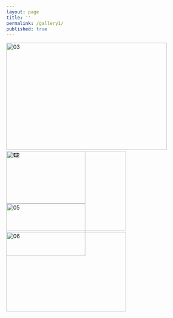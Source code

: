 ```yaml
---
layout: page
title: ''
permalink: /gallery1/
published: true
---
```


<div class="tiled-gallery type-rectangular" data-original-width="1200" data-carousel-extra="{&quot;blog_id&quot;:1,&quot;permalink&quot;:&quot;https://www.burnmagazine.org/essays/2021/07/jelly-beans-for-breakfast-jenny-crawford/&quot;,&quot;likes_blog_id&quot;:27836564}" itemscope="" itemtype="http://schema.org/ImageGallery"> <div class="gallery-row" style="width: 639px; height: 285px;" data-original-width="1200" data-original-height="535"> <div class="gallery-group images-1" style="width: 427px; height: 285px;" data-original-width="801" data-original-height="535"> <div class="tiled-gallery-item tiled-gallery-item-large" itemprop="associatedMedia" itemscope="" itemtype="http://schema.org/ImageObject"> <a href="https://www.burnmagazine.org/essays/2021/07/jelly-beans-for-breakfast-jenny-crawford/attachment/03-9/" border="0" itemprop="url"> <meta itemprop="width" content="797"> <meta itemprop="height" content="531"> <img data-attachment-id="72430" data-orig-file="https://www.burnmagazine.org/wp-content/uploads/2021/07/03.jpg" data-orig-size="1080,720" data-comments-opened="1" data-image-meta="{&quot;aperture&quot;:&quot;0&quot;,&quot;credit&quot;:&quot;&quot;,&quot;camera&quot;:&quot;&quot;,&quot;caption&quot;:&quot;&quot;,&quot;created_timestamp&quot;:&quot;1612560533&quot;,&quot;copyright&quot;:&quot;&quot;,&quot;focal_length&quot;:&quot;0&quot;,&quot;iso&quot;:&quot;0&quot;,&quot;shutter_speed&quot;:&quot;0&quot;,&quot;title&quot;:&quot;&quot;,&quot;orientation&quot;:&quot;0&quot;}" data-image-title="03" data-image-description="" data-medium-file="https://i0.wp.com/www.burnmagazine.org/wp-content/uploads/2021/07/03.jpg?fit=800%2C533&amp;ssl=1" data-large-file="https://i0.wp.com/www.burnmagazine.org/wp-content/uploads/2021/07/03.jpg?fit=1024%2C683&amp;ssl=1" src="https://i0.wp.com/www.burnmagazine.org/wp-content/uploads/2021/07/03.jpg?w=797&amp;h=531&amp;ssl=1" width="797" height="531" data-original-width="797" data-original-height="531" itemprop="http://schema.org/image" title="03" alt="03" style="width: 423px; height: 281px;"> </a> </div> </div> <!-- close group --> <div class="gallery-group images-2" style="width: 212px; height: 285px;" data-original-width="399" data-original-height="535"> <div class="tiled-gallery-item tiled-gallery-item-large" itemprop="associatedMedia" itemscope="" itemtype="http://schema.org/ImageObject"> <a href="https://www.burnmagazine.org/essays/2021/07/jelly-beans-for-breakfast-jenny-crawford/attachment/02-9/" border="0" itemprop="url"> <meta itemprop="width" content="395"> <meta itemprop="height" content="264"> <img data-attachment-id="72431" data-orig-file="https://www.burnmagazine.org/wp-content/uploads/2021/07/02.jpg" data-orig-size="1080,720" data-comments-opened="1" data-image-meta="{&quot;aperture&quot;:&quot;0&quot;,&quot;credit&quot;:&quot;&quot;,&quot;camera&quot;:&quot;&quot;,&quot;caption&quot;:&quot;&quot;,&quot;created_timestamp&quot;:&quot;1612564132&quot;,&quot;copyright&quot;:&quot;&quot;,&quot;focal_length&quot;:&quot;0&quot;,&quot;iso&quot;:&quot;0&quot;,&quot;shutter_speed&quot;:&quot;0&quot;,&quot;title&quot;:&quot;&quot;,&quot;orientation&quot;:&quot;0&quot;}" data-image-title="02" data-image-description="" data-medium-file="https://i2.wp.com/www.burnmagazine.org/wp-content/uploads/2021/07/02.jpg?fit=800%2C533&amp;ssl=1" data-large-file="https://i2.wp.com/www.burnmagazine.org/wp-content/uploads/2021/07/02.jpg?fit=1024%2C683&amp;ssl=1" src="https://i2.wp.com/www.burnmagazine.org/wp-content/uploads/2021/07/02.jpg?w=395&amp;h=264&amp;ssl=1" width="395" height="264" data-original-width="395" data-original-height="264" itemprop="http://schema.org/image" title="02" alt="02" style="width: 208px; height: 138px;"> </a> </div> <div class="tiled-gallery-item tiled-gallery-item-large" itemprop="associatedMedia" itemscope="" itemtype="http://schema.org/ImageObject"> <a href="https://www.burnmagazine.org/essays/2021/07/jelly-beans-for-breakfast-jenny-crawford/attachment/05-9/" border="0" itemprop="url"> <meta itemprop="width" content="395"> <meta itemprop="height" content="263"> <img data-attachment-id="72445" data-orig-file="https://www.burnmagazine.org/wp-content/uploads/2021/07/05.jpg" data-orig-size="1080,720" data-comments-opened="1" data-image-meta="{&quot;aperture&quot;:&quot;0&quot;,&quot;credit&quot;:&quot;&quot;,&quot;camera&quot;:&quot;&quot;,&quot;caption&quot;:&quot;&quot;,&quot;created_timestamp&quot;:&quot;0&quot;,&quot;copyright&quot;:&quot;&quot;,&quot;focal_length&quot;:&quot;0&quot;,&quot;iso&quot;:&quot;0&quot;,&quot;shutter_speed&quot;:&quot;0&quot;,&quot;title&quot;:&quot;&quot;,&quot;orientation&quot;:&quot;0&quot;}" data-image-title="05" data-image-description="" data-medium-file="https://i2.wp.com/www.burnmagazine.org/wp-content/uploads/2021/07/05.jpg?fit=800%2C533&amp;ssl=1" data-large-file="https://i2.wp.com/www.burnmagazine.org/wp-content/uploads/2021/07/05.jpg?fit=1024%2C683&amp;ssl=1" src="https://i2.wp.com/www.burnmagazine.org/wp-content/uploads/2021/07/05.jpg?w=395&amp;h=263&amp;ssl=1" width="395" height="263" data-original-width="395" data-original-height="263" itemprop="http://schema.org/image" title="05" alt="05" style="width: 208px; height: 138px;"> </a> </div> </div> <!-- close group --> </div> <!-- close row --> <div class="gallery-row" style="width: 639px; height: 213px;" data-original-width="1200" data-original-height="401"> <div class="gallery-group images-1" style="width: 319px; height: 213px;" data-original-width="600" data-original-height="401"> <div class="tiled-gallery-item tiled-gallery-item-large" itemprop="associatedMedia" itemscope="" itemtype="http://schema.org/ImageObject"> <a href="https://www.burnmagazine.org/essays/2021/07/jelly-beans-for-breakfast-jenny-crawford/attachment/12-19/" border="0" itemprop="url"> <meta itemprop="width" content="596"> <meta itemprop="height" content="397"> <img data-attachment-id="72424" data-orig-file="https://www.burnmagazine.org/wp-content/uploads/2021/07/12.jpg" data-orig-size="1080,720" data-comments-opened="1" data-image-meta="{&quot;aperture&quot;:&quot;0&quot;,&quot;credit&quot;:&quot;&quot;,&quot;camera&quot;:&quot;&quot;,&quot;caption&quot;:&quot;&quot;,&quot;created_timestamp&quot;:&quot;1612560546&quot;,&quot;copyright&quot;:&quot;&quot;,&quot;focal_length&quot;:&quot;0&quot;,&quot;iso&quot;:&quot;0&quot;,&quot;shutter_speed&quot;:&quot;0&quot;,&quot;title&quot;:&quot;&quot;,&quot;orientation&quot;:&quot;0&quot;}" data-image-title="12" data-image-description="" data-medium-file="https://i0.wp.com/www.burnmagazine.org/wp-content/uploads/2021/07/12.jpg?fit=800%2C533&amp;ssl=1" data-large-file="https://i0.wp.com/www.burnmagazine.org/wp-content/uploads/2021/07/12.jpg?fit=1024%2C683&amp;ssl=1" src="https://i0.wp.com/www.burnmagazine.org/wp-content/uploads/2021/07/12.jpg?w=596&amp;h=397&amp;ssl=1" width="596" height="397" data-original-width="596" data-original-height="397" itemprop="http://schema.org/image" title="12" alt="12" style="width: 315px; height: 209px;"> </a> </div> </div> <!-- close group --> <div class="gallery-group images-1" style="width: 319px; height: 213px;" data-original-width="600" data-original-height="401"> <div class="tiled-gallery-item tiled-gallery-item-large" itemprop="associatedMedia" itemscope="" itemtype="http://schema.org/ImageObject"> <a href="https://www.burnmagazine.org/essays/2021/07/jelly-beans-for-breakfast-jenny-crawford/attachment/06-10/" border="0" itemprop="url"> <meta itemprop="width" content="596"> <meta itemprop="height" content="397"> <img data-attachment-id="72428" data-orig-file="https://www.burnmagazine.org/wp-content/uploads/2021/07/06.jpg" data-orig-size="1080,720" data-comments-opened="1" data-image-meta="{&quot;aperture&quot;:&quot;0&quot;,&quot;credit&quot;:&quot;&quot;,&quot;camera&quot;:&quot;&quot;,&quot;caption&quot;:&quot;&quot;,&quot;created_timestamp&quot;:&quot;1612560531&quot;,&quot;copyright&quot;:&quot;&quot;,&quot;focal_length&quot;:&quot;0&quot;,&quot;iso&quot;:&quot;0&quot;,&quot;shutter_speed&quot;:&quot;0&quot;,&quot;title&quot;:&quot;&quot;,&quot;orientation&quot;:&quot;0&quot;}" data-image-title="06" data-image-description="" data-medium-file="https://i2.wp.com/www.burnmagazine.org/wp-content/uploads/2021/07/06.jpg?fit=800%2C533&amp;ssl=1" data-large-file="https://i2.wp.com/www.burnmagazine.org/wp-content/uploads/2021/07/06.jpg?fit=1024%2C683&amp;ssl=1" src="https://i2.wp.com/www.burnmagazine.org/wp-content/uploads/2021/07/06.jpg?w=596&amp;h=397&amp;ssl=1" width="596" height="397" data-original-width="596" data-original-height="397" itemprop="http://schema.org/image" title="06" alt="06" style="width: 315px; height: 209px;"> </a> </div> </div> <!-- close group --> </div> <!-- close row --> </div>

 



